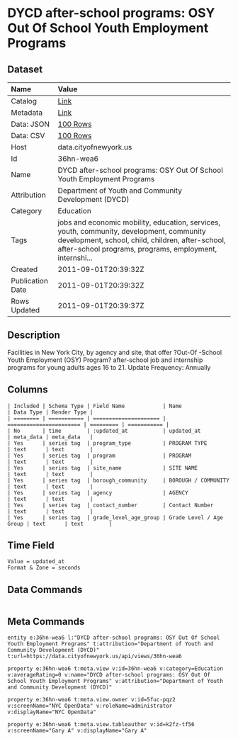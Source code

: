 # DYCD after-school programs: OSY Out Of School Youth Employment Programs

## Dataset

| Name | Value |
| :--- | :---- |
| Catalog | [Link](https://catalog.data.gov/dataset/dycd-after-school-programs-osy-out-of-school-youth-employment-programs-b0b82) |
| Metadata | [Link](https://data.cityofnewyork.us/api/views/36hn-wea6) |
| Data: JSON | [100 Rows](https://data.cityofnewyork.us/api/views/36hn-wea6/rows.json?max_rows=100) |
| Data: CSV | [100 Rows](https://data.cityofnewyork.us/api/views/36hn-wea6/rows.csv?max_rows=100) |
| Host | data.cityofnewyork.us |
| Id | 36hn-wea6 |
| Name | DYCD after-school programs: OSY Out Of School Youth Employment Programs |
| Attribution | Department of Youth and Community Development (DYCD) |
| Category | Education |
| Tags | jobs and economic mobility, education, services, youth, community, development, community development, school, child, children, after-school, after-school programs, programs, employment, internshi... |
| Created | 2011-09-01T20:39:32Z |
| Publication Date | 2011-09-01T20:39:32Z |
| Rows Updated | 2011-09-01T20:39:37Z |

## Description

Facilities in New York City, by agency and site, that offer ?Out-Of -School Youth Employment (OSY) Program? after-school  job and internship programs for young adults ages 16 to 21.
Update Frequency: Annually

## Columns

```ls
| Included | Schema Type | Field Name            | Name                    | Data Type | Render Type |
| ======== | =========== | ===================== | ======================= | ========= | =========== |
| No       | time        | :updated_at           | updated_at              | meta_data | meta_data   |
| Yes      | series tag  | program_type          | PROGRAM TYPE            | text      | text        |
| Yes      | series tag  | program               | PROGRAM                 | text      | text        |
| Yes      | series tag  | site_name             | SITE NAME               | text      | text        |
| Yes      | series tag  | borough_community     | BOROUGH / COMMUNITY     | text      | text        |
| Yes      | series tag  | agency                | AGENCY                  | text      | text        |
| Yes      | series tag  | contact_number        | Contact Number          | text      | text        |
| Yes      | series tag  | grade_level_age_group | Grade Level / Age Group | text      | text        |
```

## Time Field

```ls
Value = updated_at
Format & Zone = seconds
```

## Data Commands

```ls
```

## Meta Commands

```ls
entity e:36hn-wea6 l:"DYCD after-school programs: OSY Out Of School Youth Employment Programs" t:attribution="Department of Youth and Community Development (DYCD)" t:url=https://data.cityofnewyork.us/api/views/36hn-wea6

property e:36hn-wea6 t:meta.view v:id=36hn-wea6 v:category=Education v:averageRating=0 v:name="DYCD after-school programs: OSY Out Of School Youth Employment Programs" v:attribution="Department of Youth and Community Development (DYCD)"

property e:36hn-wea6 t:meta.view.owner v:id=5fuc-pqz2 v:screenName="NYC OpenData" v:roleName=administrator v:displayName="NYC OpenData"

property e:36hn-wea6 t:meta.view.tableauthor v:id=k2fz-tf56 v:screenName="Gary A" v:displayName="Gary A"
```